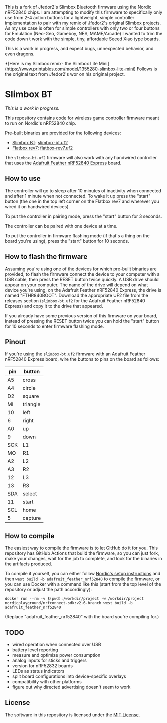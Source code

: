 This is a fork of Jfedor2's Slimbox Bluetooth firmware using the Nordic nRF52840 chips. I am attempting to modify this firmware to specifically only use from 2-4 action buttons for a lightweight, simple controller implementation to pair with my remix of Jfedor2's original Slimbox projects. As my use case is often for simple controllers with only two or four buttons for Emulation (Neo-Geo, Gameboy, NES, MAME/Arcade) I wanted to trim the code down t work with the simple, tiny, affordable Seeed Xiao type boards.

This is a work in progress, and expect bugs, unnexpected behavior, and even dragons.

*[Here is my Slimbox remix- the Slimbox Lite Mini] (https://www.printables.com/model/1355280-slimbox-lite-mini)
Follows is the original text from Jfedor2's wor on his original project.

# Slimbox BT

_This is a work in progress._

This repository contains code for wireless game controller firmware meant to run on Nordic's nRF52840 chip.

Pre-built binaries are provided for the following devices:

* [Slimbox BT](https://www.printables.com/model/923690-slimbox-bt): [slimbox-bt.uf2](https://github.com/jfedor2/slimbox-bt/releases/latest/download/slimbox-bt.uf2)
* [Flatbox rev7](https://github.com/jfedor2/flatbox/tree/master/hardware-rev7): [flatbox-rev7.uf2](https://github.com/jfedor2/slimbox-bt/releases/latest/download/flatbox-rev7.uf2)

The `slimbox-bt.uf2` firmware will also work with any handwired controller that uses the [Adafruit Feather nRF52840 Express](https://www.adafruit.com/product/4062) board.

## How to use

The controller will go to sleep after 10 minutes of inactivity when connected and after 1 minute when not connected. To wake it up press the "start" button (the one in the top left corner on the Flatbox rev7 and wherever you wired it on handwired devices).

To put the controller in pairing mode, press the "start" button for 3 seconds.

The controller can be paired with one device at a time.

To put the controller in firmware flashing mode (if that's a thing on the board you're using), press the "start" button for 10 seconds.

## How to flash the firmware

Assuming you're using one of the devices for which pre-built binaries are provided, to flash the firmware connect the device to your computer with a USB cable, then press the RESET button twice quickly. A USB drive should appear on your computer. The name of the drive will depend on what device you're using, on the Adafruit Feather nRF52840 Express, the drive is named "FTHR840BOOT". Download the appropriate UF2 file from the releases section (`slimbox-bt.uf2` for the Adafruit Feather nRF52840 Express) and copy it to the drive that appeared.

If you already have some previous version of this firmware on your board, instead of pressing the RESET button twice you can hold the "start" button for 10 seconds to enter firmware flashing mode.

## Pinout

If you're using the `slimbox-bt.uf2` firmware with an Adafruit Feather nRF52840 Express board, wire the buttons to pins on the board as follows:

pin | button
--- | ------
A5 | cross
A4 | circle
D2 | square
MI | triangle
10 | left
6 | right
A0 | up
9 | down
SCK | L1
MO | R1
A2 | L2
A3 | R2
12 | L3
13 | R3
SDA | select
11 | start
SCL | home
5 | capture

## How to compile

The easiest way to compile the firmware is to let GitHub do it for you. This repository has GitHub Actions that build the firmware, so you can just fork, make your changes, wait for the job to complete, and look for the binaries in the artifacts produced.

To compile it yourself, you can either follow [Nordic's setup instructions](https://docs.nordicsemi.com/bundle/ncs-latest/page/nrf/installation.html) and then `west build -b adafruit_feather_nrf52840` to compile the firmware, or you can use Docker with a command like this (start from the top level of the repository or adjust the path accordingly):

```
docker run --rm -v $(pwd):/workdir/project -w /workdir/project nordicplayground/nrfconnect-sdk:v2.6-branch west build -b adafruit_feather_nrf52840
```

(Replace "adafruit\_feather\_nrf52840" with the board you're compiling for.)

## TODO

* wired operation when connected over USB
* battery level reporting
* measure and optimize power consumption
* analog inputs for sticks and triggers
* version for nRF52832 boards
* LEDs as status indicators
* split board configurations into device-specific overlays
* compatibility with other platforms
* figure out why directed advertising doesn't seem to work

## License

The software in this repository is licensed under the [MIT License](LICENSE).
